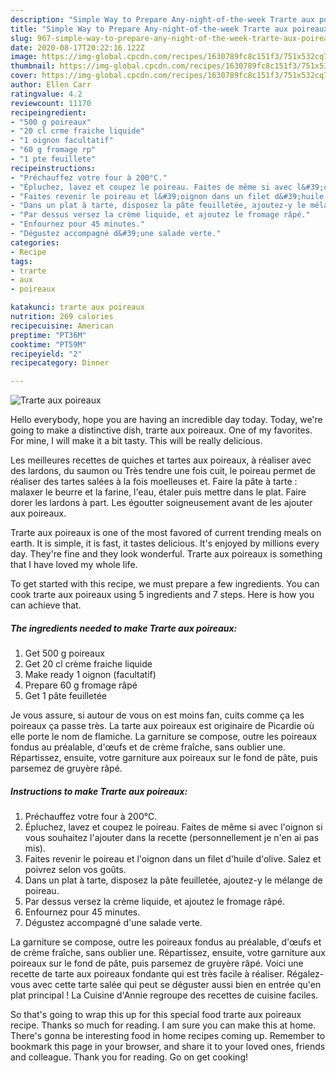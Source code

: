 ```yaml
---
description: "Simple Way to Prepare Any-night-of-the-week Trarte aux poireaux"
title: "Simple Way to Prepare Any-night-of-the-week Trarte aux poireaux"
slug: 967-simple-way-to-prepare-any-night-of-the-week-trarte-aux-poireaux
date: 2020-08-17T20:22:16.122Z
image: https://img-global.cpcdn.com/recipes/1630789fc8c151f3/751x532cq70/trarte-aux-poireaux-photo-principale-de-la-recette.jpg
thumbnail: https://img-global.cpcdn.com/recipes/1630789fc8c151f3/751x532cq70/trarte-aux-poireaux-photo-principale-de-la-recette.jpg
cover: https://img-global.cpcdn.com/recipes/1630789fc8c151f3/751x532cq70/trarte-aux-poireaux-photo-principale-de-la-recette.jpg
author: Ellen Carr
ratingvalue: 4.2
reviewcount: 11170
recipeingredient:
- "500 g poireaux"
- "20 cl crme fraiche liquide"
- "1 oignon facultatif"
- "60 g fromage rp"
- "1 pte feuillete"
recipeinstructions:
- "Préchauffez votre four à 200°C."
- "Épluchez, lavez et coupez le poireau. Faites de même si avec l&#39;oignon si vous souhaitez l&#39;ajouter dans la recette (personnellement je n&#39;en ai pas mis)."
- "Faites revenir le poireau et l&#39;oignon dans un filet d&#39;huile d&#39;olive. Salez et poivrez selon vos goûts."
- "Dans un plat à tarte, disposez la pâte feuilletée, ajoutez-y le mélange de poireau."
- "Par dessus versez la crème liquide, et ajoutez le fromage râpé."
- "Enfournez pour 45 minutes."
- "Dégustez accompagné d&#39;une salade verte."
categories:
- Recipe
tags:
- trarte
- aux
- poireaux

katakunci: trarte aux poireaux 
nutrition: 269 calories
recipecuisine: American
preptime: "PT36M"
cooktime: "PT59M"
recipeyield: "2"
recipecategory: Dinner

---
```



![Trarte aux poireaux](https://img-global.cpcdn.com/recipes/1630789fc8c151f3/751x532cq70/trarte-aux-poireaux-photo-principale-de-la-recette.jpg)

Hello everybody, hope you are having an incredible day today. Today, we're going to make a distinctive dish, trarte aux poireaux. One of my favorites. For mine, I will make it a bit tasty. This will be really delicious.

Les meilleures recettes de quiches et tartes aux poireaux, à réaliser avec des lardons, du saumon ou Très tendre une fois cuit, le poireau permet de réaliser des tartes salées à la fois moelleuses et. Faire la pâte à tarte : malaxer le beurre et la farine, l&#39;eau, étaler puis mettre dans le plat. Faire dorer les lardons à part. Les égoutter soigneusement avant de les ajouter aux poireaux.

Trarte aux poireaux is one of the most favored of current trending meals on earth. It is simple, it is fast, it tastes delicious. It's enjoyed by millions every day. They're fine and they look wonderful. Trarte aux poireaux is something that I have loved my whole life.


To get started with this recipe, we must prepare a few ingredients. You can cook trarte aux poireaux using 5 ingredients and 7 steps. Here is how you can achieve that.

<!--inarticleads1-->

##### The ingredients needed to make Trarte aux poireaux:

1. Get 500 g poireaux
1. Get 20 cl crème fraiche liquide
1. Make ready 1 oignon (facultatif)
1. Prepare 60 g fromage râpé
1. Get 1 pâte feuilletée


Je vous assure, si autour de vous on est moins fan, cuits comme ça les poireaux ça passe très. La tarte aux poireaux est originaire de Picardie où elle porte le nom de flamiche. La garniture se compose, outre les poireaux fondus au préalable, d&#39;œufs et de crème fraîche, sans oublier une. Répartissez, ensuite, votre garniture aux poireaux sur le fond de pâte, puis parsemez de gruyère râpé. 

<!--inarticleads2-->

##### Instructions to make Trarte aux poireaux:

1. Préchauffez votre four à 200°C.
1. Épluchez, lavez et coupez le poireau. Faites de même si avec l&#39;oignon si vous souhaitez l&#39;ajouter dans la recette (personnellement je n&#39;en ai pas mis).
1. Faites revenir le poireau et l&#39;oignon dans un filet d&#39;huile d&#39;olive. Salez et poivrez selon vos goûts.
1. Dans un plat à tarte, disposez la pâte feuilletée, ajoutez-y le mélange de poireau.
1. Par dessus versez la crème liquide, et ajoutez le fromage râpé.
1. Enfournez pour 45 minutes.
1. Dégustez accompagné d&#39;une salade verte.


La garniture se compose, outre les poireaux fondus au préalable, d&#39;œufs et de crème fraîche, sans oublier une. Répartissez, ensuite, votre garniture aux poireaux sur le fond de pâte, puis parsemez de gruyère râpé. Voici une recette de tarte aux poireaux fondante qui est très facile à réaliser. Régalez-vous avec cette tarte salée qui peut se déguster aussi bien en entrée qu&#39;en plat principal ! La Cuisine d&#39;Annie regroupe des recettes de cuisine faciles. 

So that's going to wrap this up for this special food trarte aux poireaux recipe. Thanks so much for reading. I am sure you can make this at home. There's gonna be interesting food in home recipes coming up. Remember to bookmark this page in your browser, and share it to your loved ones, friends and colleague. Thank you for reading. Go on get cooking!
